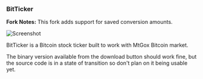 ### BitTicker 

**Fork Notes:** This fork adds support for saved conversion amounts.

![Screenshot](http://i.imgur.com/2VxHR.png)

BitTicker is a Bitcoin stock ticker built to work with MtGox Bitcoin market.

The binary version available from the download button should work fine, but the source code is in a state of transition so don't plan on it being usable yet.
